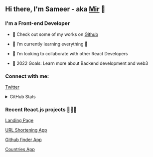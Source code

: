 ## Hi there, I'm Sameer - aka [Mir][twitter] 👋

### I'm a Front-end Developer

- 🔭 Check out some of my works on [Github]

- 🌱 I’m currently learning everything 🤣

- 👯 I’m looking to collaborate with other React Developers

- 🥅 2022 Goals: Learn more about Backend development and web3

  

### Connect with me:
[Twitter](https://twitter.com/mirsameer_)


  
 <details>
  <summary> GitHub Stats</summary>

  <img align="left" alt="Mir Sameer's GitHub Stats" src="https://github-readme-stats.vercel.app/api?username=msi117&show_icons=true&hide_border=false&title_color=ff652f&icon_color=FFE400&bg_color=09131B&text_color=ffffff&border_color=0c1a25" />

</details>

### Recent React.js projects 👨🏻‍💻
[Landing Page](https://gpt3-e9g4rrts4-msi117.vercel.app/)

[URL Shortening App](https://url-shortening-api-landing-page-two.vercel.app/)

[Github finder App](https://github-finder-using-react.vercel.app/)

[Countries App](https://countries-api-peach.vercel.app/)

  

[github]: https://github.com/msi117

[twitter]: https://twitter.com/mirsameer_

[linkedin]: https://linkedin.com/in/mirsameerirfan
